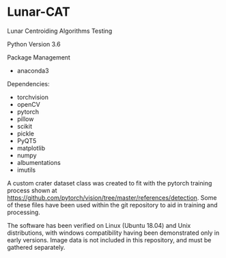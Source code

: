 # Lunar-CAT
Lunar Centroiding Algorithms Testing

Python Version 3.6

Package Management
- anaconda3

Dependencies: 
- torchvision
- openCV
- pytorch
- pillow
- scikit
- pickle
- PyQT5
- matplotlib
- numpy
- albumentations
- imutils

A custom crater dataset class was created to fit with the pytorch training process shown at https://github.com/pytorch/vision/tree/master/references/detection. Some of these files have been used within the git repository to aid in training and processing. 

The software has been verified on Linux (Ubuntu 18.04) and Unix distributions, with windows compatibility having been demonstrated only in early versions. Image data is not included in this repository, and must be gathered separately. 
